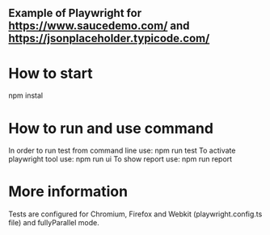 ## Example of Playwright for https://www.saucedemo.com/ and https://jsonplaceholder.typicode.com/

# How to start
npm instal

# How to run and use command
In order to run test from command line use: npm run test
To activate playwright tool use: npm run ui
To show report use: npm run report

# More information
Tests are configured for Chromium, Firefox and Webkit (playwright.config.ts file) and fullyParallel mode.